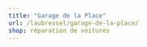```yaml
---
title: "Garage de la Place"
url: /laubressel/garage-de-la-place/
shop: réparation de voitures
---
```


